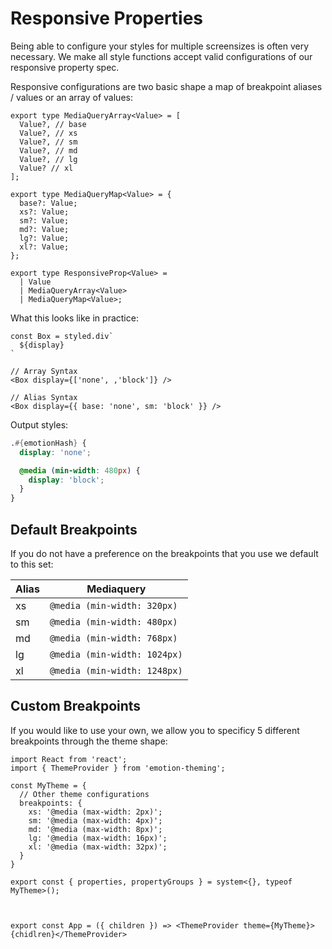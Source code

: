 # Responsive Properties

Being able to configure your styles for multiple screensizes is often very necessary. We make all style functions accept valid configurations of our responsive property spec.

Responsive configurations are two basic shape a map of breakpoint aliases / values or an array of values:

```tsx
export type MediaQueryArray<Value> = [
  Value?, // base
  Value?, // xs
  Value?, // sm
  Value?, // md
  Value?, // lg
  Value? // xl
];

export type MediaQueryMap<Value> = {
  base?: Value;
  xs?: Value;
  sm?: Value;
  md?: Value;
  lg?: Value;
  xl?: Value;
};

export type ResponsiveProp<Value> =
  | Value
  | MediaQueryArray<Value>
  | MediaQueryMap<Value>;
```

What this looks like in practice:

```tsx
const Box = styled.div`
  ${display}
`

// Array Syntax
<Box display={['none', ,'block']} />

// Alias Syntax
<Box display={{ base: 'none', sm: 'block' }} />
```

Output styles:

```scss
.#{emotionHash} {
  display: 'none';

  @media (min-width: 480px) {
    display: 'block';
  }
}
```

## Default Breakpoints

If you do not have a preference on the breakpoints that you use we default to this set:

| Alias | Mediaquery                   |
| ----- | ---------------------------- |
| xs    | `@media (min-width: 320px)`  |
| sm    | `@media (min-width: 480px)`  |
| md    | `@media (min-width: 768px)`  |
| lg    | `@media (min-width: 1024px)` |
| xl    | `@media (min-width: 1248px)` |

## Custom Breakpoints

If you would like to use your own, we allow you to specificy 5 different breakpoints through the theme shape:

```tsx
import React from 'react';
import { ThemeProvider } from 'emotion-theming';

const MyTheme = {
  // Other theme configurations
  breakpoints: {
    xs: '@media (max-width: 2px)';
    sm: '@media (max-width: 4px)';
    md: '@media (max-width: 8px)';
    lg: '@media (max-width: 16px)';
    xl: '@media (max-width: 32px)';
  }
}

export const { properties, propertyGroups } = system<{}, typeof MyTheme>();



export const App = ({ children }) => <ThemeProvider theme={MyTheme}>{chidlren}</ThemeProvider>
```
